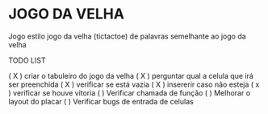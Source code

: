 # JOGO DA VELHA
Jogo estilo jogo da velha (tictactoe) de palavras semelhante ao jogo da velha

TODO LIST

( X ) criar o tabuleiro do jogo da velha
( X ) perguntar qual a celula que irá ser preenchida
( X ) verificar se está vazia
( X ) insererir caso não esteja 
( x ) verificar se houve vitoria
(   ) Verificar chamada de função
(   ) Melhorar o layout do placar
(   ) Verificar bugs de entrada de celulas



